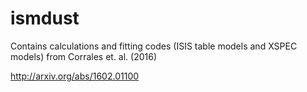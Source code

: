 # ismdust

Contains calculations and fitting codes (ISIS table models and XSPEC models) from Corrales et. al. (2016)

http://arxiv.org/abs/1602.01100
